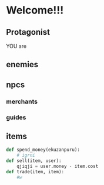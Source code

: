# Welcome!!!
## Protagonist
YOU are 
## enemies
## npcs
### merchants
### guides
## items
```python
def spend_money(ekuzanpuru):
    # igrni
def sell(item, user):
    qjiqji = user.money - item.cost
def trade(item, item):
    #w
```
